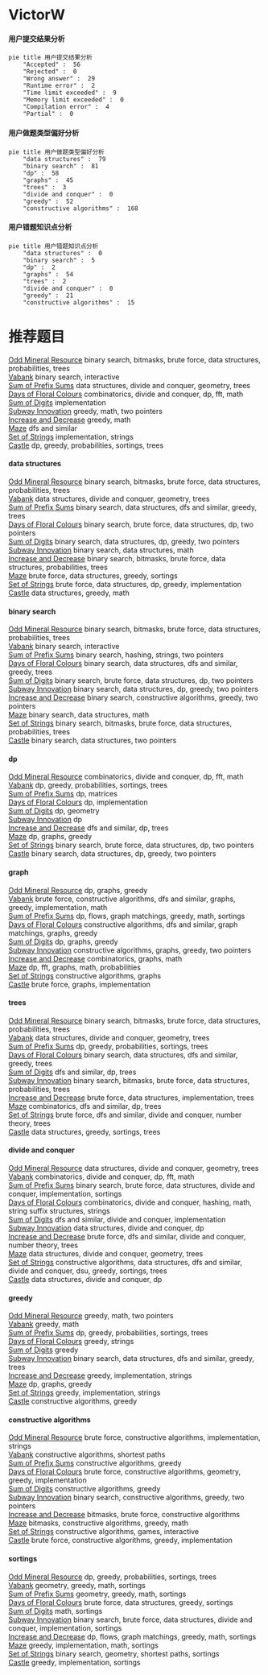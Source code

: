 # VictorW
<!-- tabs:start -->
#### **用户提交结果分析**

```mermaid
pie title 用户提交结果分析
    "Accepted" :  56
    "Rejected" :  0
    "Wrong answer" :  29
    "Runtime error" :  2
    "Time limit exceeded" :  9
    "Memory limit exceeded" :  0
    "Compilation error" :  4
    "Partial" :  0
```
#### **用户做题类型偏好分析**

```mermaid
pie title 用户做题类型偏好分析
    "data structures" :  79
    "binary search" :  81
    "dp" :  58
    "graphs" :  45
    "trees" :  3
    "divide and conquer" :  0
    "greedy" :  52
    "constructive algorithms" :  168
```
#### **用户错题知识点分析**

```mermaid
pie title 用户错题知识点分析
    "data structures" :  0
    "binary search" :  5
    "dp" :  2
    "graphs" :  54
    "trees" :  2
    "divide and conquer" :  0
    "greedy" :  21
    "constructive algorithms" :  15
```
<!-- tabs:end -->
# 推荐题目
[Odd Mineral Resource](http://codeforces.com/problemset/problem/1479/D)		binary search,
                        bitmasks,
                        brute force,
                        data structures,
                        probabilities,
                        trees		  
[Vabank](https://codeforces.com/contest/1483/problem/E)		binary search,
                        interactive		  
[Sum of Prefix Sums](http://codeforces.com/problemset/problem/1303/G)		data structures,
                        divide and conquer,
                        geometry,
                        trees		  
[Days of Floral Colours](http://codeforces.com/problemset/problem/848/E)		combinatorics,
                        divide and conquer,
                        dp,
                        fft,
                        math		  
[Sum of Digits](http://codeforces.com/problemset/problem/102/B)		implementation		  
[Subway Innovation](http://codeforces.com/problemset/problem/371/E)		greedy,
                        math,
                        two pointers		  
[Increase and Decrease](http://codeforces.com/problemset/problem/246/B)		greedy,
                        math		  
[Maze](http://codeforces.com/problemset/problem/377/A)		dfs and similar		  
[Set of Strings](http://codeforces.com/problemset/problem/544/A)		implementation,
                        strings		  
[Castle](http://codeforces.com/problemset/problem/101/D)		dp,
                        greedy,
                        probabilities,
                        sortings,
                        trees		  
<!-- tabs:start -->
#### **data structures**
[Odd Mineral Resource](http://codeforces.com/problemset/problem/1479/D)		binary search,
                        bitmasks,
                        brute force,
                        data structures,
                        probabilities,
                        trees		  
[Vabank](http://codeforces.com/problemset/problem/1303/G)		data structures,
                        divide and conquer,
                        geometry,
                        trees		  
[Sum of Prefix Sums](http://codeforces.com/problemset/problem/533/A)		binary search,
                        data structures,
                        dfs and similar,
                        greedy,
                        trees		  
[Days of Floral Colours](http://codeforces.com/problemset/problem/1335/E1)		binary search,
                        brute force,
                        data structures,
                        dp,
                        two pointers		  
[Sum of Digits](http://codeforces.com/problemset/problem/1492/C)		binary search,
                        data structures,
                        dp,
                        greedy,
                        two pointers		  
[Subway Innovation](http://codeforces.com/problemset/problem/1490/G)		binary search,
                        data structures,
                        math		  
[Increase and Decrease](http://codeforces.com/problemset/problem/1479/D)		binary search,
                        bitmasks,
                        brute force,
                        data structures,
                        probabilities,
                        trees		  
[Maze](http://codeforces.com/problemset/problem/1497/A)		brute force,
                        data structures,
                        greedy,
                        sortings		  
[Set of Strings](http://codeforces.com/problemset/problem/1491/C)		brute force,
                        data structures,
                        dp,
                        greedy,
                        implementation		  
[Castle](http://codeforces.com/problemset/problem/1492/B)		data structures,
                        greedy,
                        math		  
#### **binary search**
[Odd Mineral Resource](http://codeforces.com/problemset/problem/1479/D)		binary search,
                        bitmasks,
                        brute force,
                        data structures,
                        probabilities,
                        trees		  
[Vabank](https://codeforces.com/contest/1483/problem/E)		binary search,
                        interactive		  
[Sum of Prefix Sums](http://codeforces.com/problemset/problem/762/C)		binary search,
                        hashing,
                        strings,
                        two pointers		  
[Days of Floral Colours](http://codeforces.com/problemset/problem/533/A)		binary search,
                        data structures,
                        dfs and similar,
                        greedy,
                        trees		  
[Sum of Digits](http://codeforces.com/problemset/problem/1335/E1)		binary search,
                        brute force,
                        data structures,
                        dp,
                        two pointers		  
[Subway Innovation](http://codeforces.com/problemset/problem/1492/C)		binary search,
                        data structures,
                        dp,
                        greedy,
                        two pointers		  
[Increase and Decrease](http://codeforces.com/problemset/problem/1463/D)		binary search,
                        constructive algorithms,
                        greedy,
                        two pointers		  
[Maze](http://codeforces.com/problemset/problem/1490/G)		binary search,
                        data structures,
                        math		  
[Set of Strings](http://codeforces.com/problemset/problem/1479/D)		binary search,
                        bitmasks,
                        brute force,
                        data structures,
                        probabilities,
                        trees		  
[Castle](http://codeforces.com/problemset/problem/1436/E)		binary search,
                        data structures,
                        two pointers		  
#### **dp**
[Odd Mineral Resource](http://codeforces.com/problemset/problem/848/E)		combinatorics,
                        divide and conquer,
                        dp,
                        fft,
                        math		  
[Vabank](http://codeforces.com/problemset/problem/101/D)		dp,
                        greedy,
                        probabilities,
                        sortings,
                        trees		  
[Sum of Prefix Sums](http://codeforces.com/problemset/problem/621/E)		dp,
                        matrices		  
[Days of Floral Colours](http://codeforces.com/problemset/problem/1109/A)		dp,
                        implementation		  
[Sum of Digits](https://codeforces.com/contest/438/problem/C)		dp,
                        geometry		  
[Subway Innovation](http://codeforces.com/problemset/problem/118/D)		dp		  
[Increase and Decrease](http://codeforces.com/problemset/problem/161/D)		dfs and similar,
                        dp,
                        trees		  
[Maze](http://codeforces.com/problemset/problem/1476/C)		dp,
                        graphs,
                        greedy		  
[Set of Strings](http://codeforces.com/problemset/problem/1335/E1)		binary search,
                        brute force,
                        data structures,
                        dp,
                        two pointers		  
[Castle](http://codeforces.com/problemset/problem/1492/C)		binary search,
                        data structures,
                        dp,
                        greedy,
                        two pointers		  
#### **graph**
[Odd Mineral Resource](http://codeforces.com/problemset/problem/1476/C)		dp,
                        graphs,
                        greedy		  
[Vabank](http://codeforces.com/problemset/problem/1487/C)		brute force,
                        constructive algorithms,
                        dfs and similar,
                        graphs,
                        greedy,
                        implementation,
                        math		  
[Sum of Prefix Sums](http://codeforces.com/problemset/problem/1437/C)		dp,
                        flows,
                        graph matchings,
                        greedy,
                        math,
                        sortings		  
[Days of Floral Colours](http://codeforces.com/problemset/problem/1470/D)		constructive algorithms,
                        dfs and similar,
                        graph matchings,
                        graphs,
                        greedy		  
[Sum of Digits](http://codeforces.com/problemset/problem/1476/C)		dp,
                        graphs,
                        greedy		  
[Subway Innovation](http://codeforces.com/problemset/problem/1304/D)		constructive algorithms,
                        graphs,
                        greedy,
                        two pointers		  
[Increase and Decrease](http://codeforces.com/problemset/problem/1475/C)		combinatorics,
                        graphs,
                        math		  
[Maze](http://codeforces.com/problemset/problem/553/E)		dp,
                        fft,
                        graphs,
                        math,
                        probabilities		  
[Set of Strings](http://codeforces.com/problemset/problem/1495/C)		constructive algorithms,
                        graphs		  
[Castle](http://codeforces.com/problemset/problem/1510/K)		brute force,
                        graphs,
                        implementation		  
#### **trees**
[Odd Mineral Resource](http://codeforces.com/problemset/problem/1479/D)		binary search,
                        bitmasks,
                        brute force,
                        data structures,
                        probabilities,
                        trees		  
[Vabank](http://codeforces.com/problemset/problem/1303/G)		data structures,
                        divide and conquer,
                        geometry,
                        trees		  
[Sum of Prefix Sums](http://codeforces.com/problemset/problem/101/D)		dp,
                        greedy,
                        probabilities,
                        sortings,
                        trees		  
[Days of Floral Colours](http://codeforces.com/problemset/problem/533/A)		binary search,
                        data structures,
                        dfs and similar,
                        greedy,
                        trees		  
[Sum of Digits](http://codeforces.com/problemset/problem/161/D)		dfs and similar,
                        dp,
                        trees		  
[Subway Innovation](http://codeforces.com/problemset/problem/1479/D)		binary search,
                        bitmasks,
                        brute force,
                        data structures,
                        probabilities,
                        trees		  
[Increase and Decrease](http://codeforces.com/problemset/problem/1511/C)		brute force,
                        data structures,
                        implementation,
                        trees		  
[Maze](http://codeforces.com/problemset/problem/1499/F)		combinatorics,
                        dfs and similar,
                        dp,
                        trees		  
[Set of Strings](http://codeforces.com/problemset/problem/1491/E)		brute force,
                        dfs and similar,
                        divide and conquer,
                        number theory,
                        trees		  
[Castle](http://codeforces.com/problemset/problem/1466/D)		data structures,
                        greedy,
                        sortings,
                        trees		  
#### **divide and conquer**
[Odd Mineral Resource](http://codeforces.com/problemset/problem/1303/G)		data structures,
                        divide and conquer,
                        geometry,
                        trees		  
[Vabank](http://codeforces.com/problemset/problem/848/E)		combinatorics,
                        divide and conquer,
                        dp,
                        fft,
                        math		  
[Sum of Prefix Sums](http://codeforces.com/problemset/problem/1461/D)		binary search,
                        brute force,
                        data structures,
                        divide and conquer,
                        implementation,
                        sortings		  
[Days of Floral Colours](http://codeforces.com/problemset/problem/1466/G)		combinatorics,
                        divide and conquer,
                        hashing,
                        math,
                        string suffix structures,
                        strings		  
[Sum of Digits](http://codeforces.com/problemset/problem/1490/D)		dfs and similar,
                        divide and conquer,
                        implementation		  
[Subway Innovation](https://codeforces.com/contest/1483/problem/C)		data structures,
                        divide and conquer,
                        dp		  
[Increase and Decrease](http://codeforces.com/problemset/problem/1491/E)		brute force,
                        dfs and similar,
                        divide and conquer,
                        number theory,
                        trees		  
[Maze](http://codeforces.com/problemset/problem/1303/G)		data structures,
                        divide and conquer,
                        geometry,
                        trees		  
[Set of Strings](http://codeforces.com/problemset/problem/1494/D)		constructive algorithms,
                        data structures,
                        dfs and similar,
                        divide and conquer,
                        dsu,
                        greedy,
                        sortings,
                        trees		  
[Castle](http://codeforces.com/problemset/problem/1482/E)		data structures,
                        divide and conquer,
                        dp		  
#### **greedy**
[Odd Mineral Resource](http://codeforces.com/problemset/problem/371/E)		greedy,
                        math,
                        two pointers		  
[Vabank](http://codeforces.com/problemset/problem/246/B)		greedy,
                        math		  
[Sum of Prefix Sums](http://codeforces.com/problemset/problem/101/D)		dp,
                        greedy,
                        probabilities,
                        sortings,
                        trees		  
[Days of Floral Colours](http://codeforces.com/problemset/problem/628/C)		greedy,
                        strings		  
[Sum of Digits](https://codeforces.com/contest/1323/problem/C)		greedy		  
[Subway Innovation](http://codeforces.com/problemset/problem/533/A)		binary search,
                        data structures,
                        dfs and similar,
                        greedy,
                        trees		  
[Increase and Decrease](http://codeforces.com/problemset/problem/1181/B)		greedy,
                        implementation,
                        strings		  
[Maze](http://codeforces.com/problemset/problem/1476/C)		dp,
                        graphs,
                        greedy		  
[Set of Strings](http://codeforces.com/problemset/problem/518/B)		greedy,
                        implementation,
                        strings		  
[Castle](http://codeforces.com/problemset/problem/1153/B)		constructive algorithms,
                        greedy		  
#### **constructive algorithms**
[Odd Mineral Resource](http://codeforces.com/problemset/problem/725/C)		brute force,
                        constructive algorithms,
                        implementation,
                        strings		  
[Vabank](http://codeforces.com/problemset/problem/317/E)		constructive algorithms,
                        shortest paths		  
[Sum of Prefix Sums](http://codeforces.com/problemset/problem/1153/B)		constructive algorithms,
                        greedy		  
[Days of Floral Colours](http://codeforces.com/problemset/problem/1292/B)		brute force,
                        constructive algorithms,
                        geometry,
                        greedy,
                        implementation		  
[Sum of Digits](http://codeforces.com/problemset/problem/1493/A)		constructive algorithms,
                        greedy		  
[Subway Innovation](http://codeforces.com/problemset/problem/1463/D)		binary search,
                        constructive algorithms,
                        greedy,
                        two pointers		  
[Increase and Decrease](https://codeforces.com/contest/1456/problem/B)		bitmasks,
                        brute force,
                        constructive algorithms		  
[Maze](http://codeforces.com/problemset/problem/1492/D)		bitmasks,
                        constructive algorithms,
                        greedy,
                        math		  
[Set of Strings](https://codeforces.com/contest/1504/problem/D)		constructive algorithms,
                        games,
                        interactive		  
[Castle](https://codeforces.com/contest/1483/problem/A)		brute force,
                        constructive algorithms,
                        greedy,
                        implementation		  
#### **sortings**
[Odd Mineral Resource](http://codeforces.com/problemset/problem/101/D)		dp,
                        greedy,
                        probabilities,
                        sortings,
                        trees		  
[Vabank](https://codeforces.com/contest/1496/problem/C)		geometry,
                        greedy,
                        math,
                        sortings		  
[Sum of Prefix Sums](http://codeforces.com/problemset/problem/1495/A)		geometry,
                        greedy,
                        math,
                        sortings		  
[Days of Floral Colours](http://codeforces.com/problemset/problem/1497/A)		brute force,
                        data structures,
                        greedy,
                        sortings		  
[Sum of Digits](http://codeforces.com/problemset/problem/1427/A)		math,
                        sortings		  
[Subway Innovation](http://codeforces.com/problemset/problem/1461/D)		binary search,
                        brute force,
                        data structures,
                        divide and conquer,
                        implementation,
                        sortings		  
[Increase and Decrease](http://codeforces.com/problemset/problem/1437/C)		dp,
                        flows,
                        graph matchings,
                        greedy,
                        math,
                        sortings		  
[Maze](http://codeforces.com/problemset/problem/1473/A)		greedy,
                        implementation,
                        math,
                        sortings		  
[Set of Strings](http://codeforces.com/problemset/problem/1486/B)		binary search,
                        geometry,
                        shortest paths,
                        sortings		  
[Castle](http://codeforces.com/problemset/problem/1480/B)		greedy,
                        implementation,
                        sortings		  
<!-- tabs:end -->
